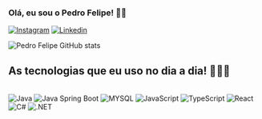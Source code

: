 ### Olá, eu sou o Pedro Felipe! 👋🏻

[![Instagram](https://img.shields.io/badge/Instagram-E4405F?style=for-the-badge&logo=instagram&logoColor=white
)](https://www.instagram.com/feliperosinha_/)
[![Linkedin](https://img.shields.io/badge/LinkedIn-0077B5?style=for-the-badge&logo=linkedin&logoColor=white
)](https://linkedin.com/inpedro-felipe-paulino-rosinha-792388228)

![Pedro Felipe GitHub stats](https://github-readme-stats.vercel.app/api?username=pedrorosinha&show_icons=true&theme=dark)

## As tecnologias que eu uso no dia a dia! 👨🏻‍💻

<div style="display: inline-block"><br/>
    <img alt="Java" src="https://img.shields.io/badge/Java-ED8B00?style=for-the-badge&logo=openjdk&logoColor=white" />
    <img alt="Java Spring Boot" src="https://img.shields.io/badge/Spring-6DB33F?style=for-the-badge&logo=spring&logoColor=white" />
    <img alt="MYSQL" src="https://img.shields.io/badge/MySQL-00000F?style=for-the-badge&logo=mysql&logoColor=white" />
    <img alt="JavaScript" src="https://img.shields.io/badge/JavaScript-323330?style=for-the-badge&logo=javascript&logoColor=F7DF1E" />
    <img alt="TypeScript" src="https://img.shields.io/badge/TypeScript-007ACC?style=for-the-badge&logo=typescript&logoColor=white" />
    <img alt="React" src="https://img.shields.io/badge/React-20232A?style=for-the-badge&logo=react&logoColor=61DAFB" />
    <img alt="C#" src="https://img.shields.io/badge/C%23-239120?style=for-the-badge&logo=c-sharp&logoColor=white" />
    <img alt=".NET" src="https://img.shields.io/badge/.NET-5C2D91?style=for-the-badge&logo=.net&logoColor=white" />
</div>
